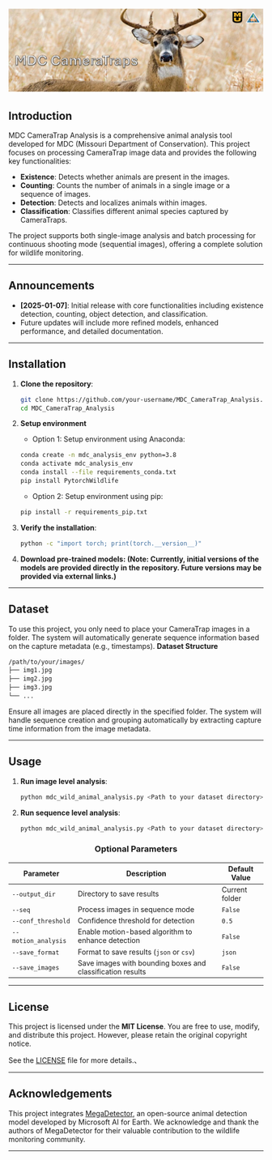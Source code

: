 ![MDC CameraTrap Analysis](assets/title.png)
---

## Introduction
MDC CameraTrap Analysis is a comprehensive animal analysis tool developed for MDC (Missouri Department of Conservation). This project focuses on processing CameraTrap image data and provides the following key functionalities:
- **Existence**: Detects whether animals are present in the images.
- **Counting**: Counts the number of animals in a single image or a sequence of images.
- **Detection**: Detects and localizes animals within images.
- **Classification**: Classifies different animal species captured by CameraTraps.

The project supports both single-image analysis and batch processing for continuous shooting mode (sequential images), offering a complete solution for wildlife monitoring.

---

## Announcements
- **[2025-01-07]**: Initial release with core functionalities including existence detection, counting, object detection, and classification.
- Future updates will include more refined models, enhanced performance, and detailed documentation.

---

## Installation
1. **Clone the repository**:
   ```bash
   git clone https://github.com/your-username/MDC_CameraTrap_Analysis.git
   cd MDC_CameraTrap_Analysis

2. **Setup environment**
   - Option 1: Setup environment using Anaconda:
   ```bash
   conda create -n mdc_analysis_env python=3.8
   conda activate mdc_analysis_env
   conda install --file requirements_conda.txt
   pip install PytorchWildlife
   ```

   - Option 2: Setup environment using pip:
   ```bash
   pip install -r requirements_pip.txt
   ```

3. **Verify the installation**:
   ```bash
   python -c "import torch; print(torch.__version__)"
   
4. **Download pre-trained models: (Note: Currently, initial versions of the models are provided directly in the repository. Future versions may be provided via external links.)**

---
## Dataset
To use this project, you only need to place your CameraTrap images in a folder. The system will automatically generate sequence information based on the capture metadata (e.g., timestamps).
**Dataset Structure**
   ```bash
   /path/to/your/images/
   ├── img1.jpg
   ├── img2.jpg
   ├── img3.jpg
   └── ...
   ```
Ensure all images are placed directly in the specified folder. The system will handle sequence creation and grouping automatically by extracting capture time information from the image metadata.

---

## Usage
1. **Run image level analysis**:
   ```bash
   python mdc_wild_animal_analysis.py <Path to your dataset directory>
2. **Run sequence level analysis**:
   ```bash
   python mdc_wild_animal_analysis.py <Path to your dataset directory> --seq

<div align="center"> 
   
### Optional Parameters

| Parameter           | Description                                                                                   | Default Value        |
|---------------------|-----------------------------------------------------------------------------------------------|----------------------|
| `--output_dir`      | Directory to save results                                                                     | Current folder       |
| `--seq`             | Process images in sequence mode                                                               | `False`              |
| `--conf_threshold`  | Confidence threshold for detection                                                            | `0.5`                |
| `--motion_analysis` | Enable motion-based algorithm to enhance detection                                            | `False`              |
| `--save_format`     | Format to save results (`json` or `csv`)                                                      | `json`               |
| `--save_images`     | Save images with bounding boxes and classification results                                    | `False`              |

</div>

---

## License

This project is licensed under the **MIT License**. You are free to use, modify, and distribute this project. However, please retain the original copyright notice.

See the [LICENSE](LICENSE) file for more details.、

---

## Acknowledgements

This project integrates [MegaDetector](https://github.com/microsoft/CameraTraps/blob/main/megadetector.md), an open-source animal detection model developed by Microsoft AI for Earth. We acknowledge and thank the authors of MegaDetector for their valuable contribution to the wildlife monitoring community.


****

